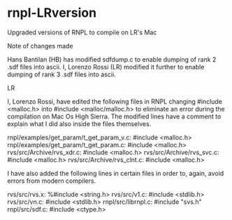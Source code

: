 # rnpl-LRversion
Upgraded versions of RNPL to compile on LR's Mac

Note of changes made

Hans Bantilan (HB) has modified sdfdump.c to enable dumping of rank 2 .sdf files into ascii. I, Lorenzo Rossi (LR) modified it further to enable dumping of rank 3 .sdf files into ascii.


LR

I, Lorenzo Rossi, have edited the following files in RNPL changing #include <malloc.h> into #include <malloc/malloc.h> to eliminate an error during the compilation on Mac Os High Sierra.
The modified lines have a comment to explain what I did also inside the files themselves.

rnpl/examples/get_param/t_get_param_v.c: #include <malloc.h>
rnpl/examples/get_param/t_get_param.c: #include <malloc.h>
rvs/src/Archive/rvs_xdr.c: #include <malloc.h>
rvs/src/Archive/rvs_svc.c: #include <malloc.h>
rvs/src/Archive/rvs_clnt.c: #include <malloc.h>

I have also added the following lines in certain files in order to, again, avoid errors from modern compilers.

rvs/src/rvs.x: %#include <string.h>
rvs/src/v1.c: #include <stdlib.h>
rvs/src/vn.c: #include <stdlib.h>
rnpl/src/librnpl.c: #include "svs.h"
rnpl/src/sdf.c: #include <ctype.h>